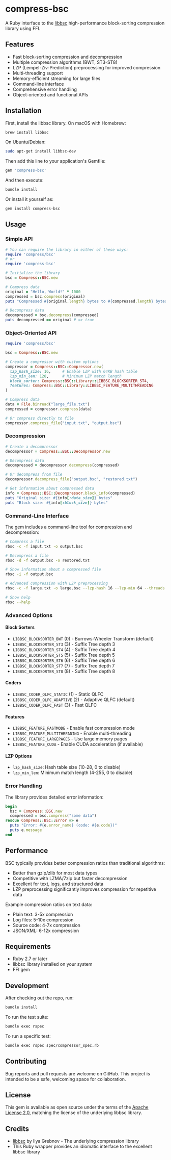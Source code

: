 # compress-bsc

A Ruby interface to the [libbsc](https://github.com/IlyaGrebnov/libbsc) high-performance block-sorting compression library using FFI.

## Features

- Fast block-sorting compression and decompression
- Multiple compression algorithms (BWT, ST3-ST8)
- LZP (Lempel-Ziv-Prediction) preprocessing for improved compression
- Multi-threading support
- Memory-efficient streaming for large files
- Command-line interface
- Comprehensive error handling
- Object-oriented and functional APIs

## Installation

First, install the libbsc library. On macOS with Homebrew:

```bash
brew install libbsc
```

On Ubuntu/Debian:

```bash
sudo apt-get install libbsc-dev
```

Then add this line to your application's Gemfile:

```ruby
gem 'compress-bsc'
```

And then execute:

```bash
bundle install
```

Or install it yourself as:

```bash
gem install compress-bsc
```

## Usage

### Simple API

```ruby
# You can require the library in either of these ways:
require 'compress/bsc'
# or
require 'compress-bsc'

# Initialize the library
bsc = Compress::BSC.new

# Compress data
original = "Hello, World!" * 1000
compressed = bsc.compress(original)
puts "Compressed #{original.length} bytes to #{compressed.length} bytes"

# Decompress data
decompressed = bsc.decompress(compressed)
puts decompressed == original # => true
```

### Object-Oriented API

```ruby
require 'compress/bsc'

bsc = Compress::BSC.new

# Create a compressor with custom options
compressor = Compress::BSC::Compressor.new(
  lzp_hash_size: 16,     # Enable LZP with 64KB hash table
  lzp_min_len: 128,      # Minimum LZP match length
  block_sorter: Compress::BSC::Library::LIBBSC_BLOCKSORTER_ST4,
  features: Compress::BSC::Library::LIBBSC_FEATURE_MULTITHREADING
)

# Compress data
data = File.binread("large_file.txt")
compressed = compressor.compress(data)

# Or compress directly to file
compressor.compress_file("input.txt", "output.bsc")
```

### Decompression

```ruby
# Create a decompressor
decompressor = Compress::BSC::Decompressor.new

# Decompress data
decompressed = decompressor.decompress(compressed)

# Or decompress from file
decompressor.decompress_file("output.bsc", "restored.txt")

# Get information about compressed data
info = Compress::BSC::Decompressor.block_info(compressed)
puts "Original size: #{info[:data_size]} bytes"
puts "Block size: #{info[:block_size]} bytes"
```

### Command-Line Interface

The gem includes a command-line tool for compression and decompression:

```bash
# Compress a file
rbsc -c -f input.txt -o output.bsc

# Decompress a file
rbsc -d -f output.bsc -o restored.txt

# Show information about a compressed file
rbsc -i -f output.bsc

# Advanced compression with LZP preprocessing
rbsc -c -f large.txt -o large.bsc --lzp-hash 16 --lzp-min 64 --threads

# Show help
rbsc --help
```

### Advanced Options

#### Block Sorters

- `LIBBSC_BLOCKSORTER_BWT` (0) - Burrows-Wheeler Transform (default)
- `LIBBSC_BLOCKSORTER_ST3` (3) - Suffix Tree depth 3
- `LIBBSC_BLOCKSORTER_ST4` (4) - Suffix Tree depth 4
- `LIBBSC_BLOCKSORTER_ST5` (5) - Suffix Tree depth 5
- `LIBBSC_BLOCKSORTER_ST6` (6) - Suffix Tree depth 6
- `LIBBSC_BLOCKSORTER_ST7` (7) - Suffix Tree depth 7
- `LIBBSC_BLOCKSORTER_ST8` (8) - Suffix Tree depth 8

#### Coders

- `LIBBSC_CODER_QLFC_STATIC` (1) - Static QLFC
- `LIBBSC_CODER_QLFC_ADAPTIVE` (2) - Adaptive QLFC (default)
- `LIBBSC_CODER_QLFC_FAST` (3) - Fast QLFC

#### Features

- `LIBBSC_FEATURE_FASTMODE` - Enable fast compression mode
- `LIBBSC_FEATURE_MULTITHREADING` - Enable multi-threading
- `LIBBSC_FEATURE_LARGEPAGES` - Use large memory pages
- `LIBBSC_FEATURE_CUDA` - Enable CUDA acceleration (if available)

#### LZP Options

- `lzp_hash_size`: Hash table size (10-28, 0 to disable)
- `lzp_min_len`: Minimum match length (4-255, 0 to disable)

### Error Handling

The library provides detailed error information:

```ruby
begin
  bsc = Compress::BSC.new
  compressed = bsc.compress("some data")
rescue Compress::BSC::Error => e
  puts "Error: #{e.error_name} (code: #{e.code})"
  puts e.message
end
```

## Performance

BSC typically provides better compression ratios than traditional algorithms:

- Better than gzip/zlib for most data types
- Competitive with LZMA/7zip but faster decompression
- Excellent for text, logs, and structured data
- LZP preprocessing significantly improves compression for repetitive data

Example compression ratios on text data:
- Plain text: 3-5x compression
- Log files: 5-10x compression
- Source code: 4-7x compression
- JSON/XML: 6-12x compression

## Requirements

- Ruby 2.7 or later
- libbsc library installed on your system
- FFI gem

## Development

After checking out the repo, run:

```bash
bundle install
```

To run the test suite:

```bash
bundle exec rspec
```

To run a specific test:

```bash
bundle exec rspec spec/compressor_spec.rb
```

## Contributing

Bug reports and pull requests are welcome on GitHub. This project is intended to be a safe, welcoming space for collaboration.

## License

This gem is available as open source under the terms of the [Apache License 2.0](https://opensource.org/licenses/Apache-2.0), matching the license of the underlying libbsc library.

## Credits

- [libbsc](https://github.com/IlyaGrebnov/libbsc) by Ilya Grebnov - The underlying compression library
- This Ruby wrapper provides an idiomatic interface to the excellent libbsc library
